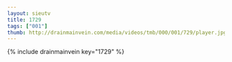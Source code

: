 ```yaml
--- 
layout: sieutv
title: 1729
tags: ["001"]
thumb: http://drainmainvein.com/media/videos/tmb/000/001/729/player.jpg
---
```

{% include drainmainvein key="1729" %} 
